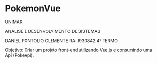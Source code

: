 # PokemonVue

UNIMAR

ANÁLISE E DESENVOLVIMENTO DE SISTEMAS

DANIEL PONTOLIO CLEMENTE     RA: 1930842     4° TERMO  

Objetivo: Criar um projeto front-end utilizando Vue.js e consumindo uma Api (PokeApi). 
